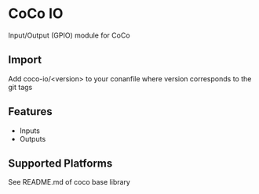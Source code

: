 # CoCo IO

Input/Output (GPIO) module for CoCo

## Import
Add coco-io/\<version> to your conanfile where version corresponds to the git tags

## Features
* Inputs
* Outputs

## Supported Platforms
See README.md of coco base library
